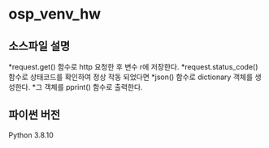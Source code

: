# osp_venv_hw
## 소스파일 설명

*request.get() 함수로 http 요청한 후 변수 r에 저장한다.
*request.status_code() 함수로 상태코드를 확인하여 정상 작동 되었다면
*json() 함수로 dictionary 객체를 생성한다.
*그 객체를 pprint() 함수로 출력한다.

## 파이썬 버전
Python 3.8.10
